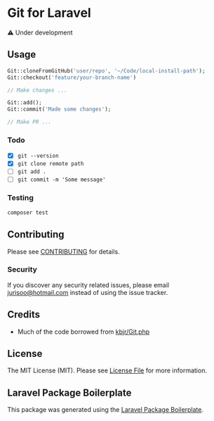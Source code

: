 # Git for Laravel

<!-- ## Installation

You can install the package via composer:

```bash
composer require ajthinking/git
``` -->

:warning: Under development

## Usage

```php
Git::cloneFromGitHub('user/repo', '~/Code/local-install-path');
Git::checkout('feature/your-branch-name')

// Make changes ...

Git::add();
Git::commit('Made some changes');

// Make PR ...
```

### Todo
- [x] `git --version`
- [x] `git clone remote path`
- [ ] `git add .`
- [ ] `git commit -m 'Some message'`

### Testing

```bash
composer test
```

## Contributing

Please see [CONTRIBUTING](CONTRIBUTING.md) for details.

### Security

If you discover any security related issues, please email jurisoo@hotmail.com instead of using the issue tracker.

## Credits

-   Much of the code borrowed from [kbjr/Git.php](https://github.com/kbjr/Git.php)

## License

The MIT License (MIT). Please see [License File](LICENSE.md) for more information.

## Laravel Package Boilerplate

This package was generated using the [Laravel Package Boilerplate](https://laravelpackageboilerplate.com).
